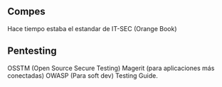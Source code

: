 ## Compes


Hace tiempo estaba el estandar de IT-SEC (Orange Book)


## Pentesting
OSSTM (Open Source Secure Testing)
Magerit (para aplicaciones más conectadas)
OWASP (Para soft dev) Testing Guide.
